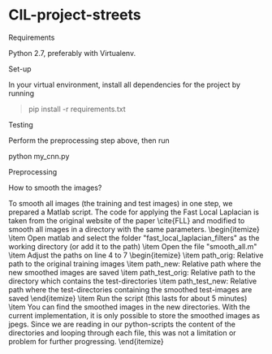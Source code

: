 # CIL-project-streets

Requirements

Python 2.7, preferably with Virtualenv.

Set-up

In your virtual environment, install all dependencies for the project by running

> pip install -r requirements.txt

Testing

Perform the preprocessing step above, then run

python my_cnn.py

Preprocessing




How to smooth the images? 

To smooth all images (the training and test images) in one step, we prepared a Matlab script. The code for applying the Fast Local Laplacian is taken from the original website of the paper \cite{FLL} and modified to smooth all images in a directory with the same parameters.
\begin{itemize}
\item Open matlab and select the folder "fast\_local\_laplacian\_filters" as the working directory (or add it to the path)
\item Open the file "smooth\_all.m"
\item Adjust the paths on line 4 to 7
\begin{itemize}
\item path\_orig: Relative path to the original training images
\item path\_new: Relative path where the new smoothed images are saved
\item path\_test\_orig: Relative path to the directory which contains the test-directories
\item path\_test\_new: Relative path where the test-directories containing the smoothed test-images are saved
\end{itemize}
\item Run the script (this lasts for about 5 minutes)
\item You can find the smoothed images in the new directories. With the current implementation, it is only possible to store the smoothed images as jpegs. Since we are reading in our python-scripts the content of the directories and looping through each file, this was not a limitation or problem for further progressing.
\end{itemize}
